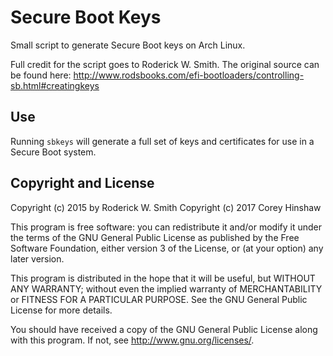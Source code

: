 Secure Boot Keys
================

Small script to generate Secure Boot keys on Arch Linux.

Full credit for the script goes to Roderick W. Smith. The original source can be
found here: http://www.rodsbooks.com/efi-bootloaders/controlling-sb.html#creatingkeys

Use
---

Running `sbkeys` will generate a full set of keys and certificates for use in a
Secure Boot system.

Copyright and License
---------------------

Copyright (c) 2015 by Roderick W. Smith
Copyright (c) 2017 Corey Hinshaw

This program is free software: you can redistribute it and/or modify it under
the terms of the GNU General Public License as published by the Free Software
Foundation, either version 3 of the License, or (at your option) any later
version.

This program is distributed in the hope that it will be useful, but WITHOUT ANY
WARRANTY; without even the implied warranty of MERCHANTABILITY or FITNESS FOR A
PARTICULAR PURPOSE. See the GNU General Public License for more details.

You should have received a copy of the GNU General Public License along with
this program.  If not, see <http://www.gnu.org/licenses/>.
